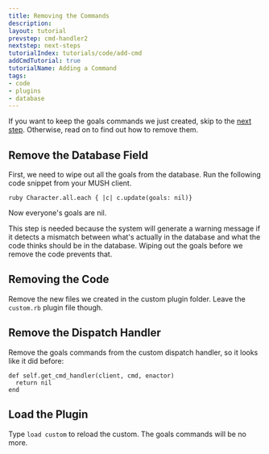 ```yaml
---
title: Removing the Commands
description:
layout: tutorial
prevstep: cmd-handler2
nextstep: next-steps
tutorialIndex: tutorials/code/add-cmd
addCmdTutorial: true
tutorialName: Adding a Command
tags: 
- code
- plugins
- database
---
```


If you want to keep the goals commands we just created, skip to the [next step](/tutorials/code/add-cmd/next-steps.html).  Otherwise, read on to find out how to remove them.

## Remove the Database Field

First, we need to wipe out all the goals from the database.  Run the following code snippet from your MUSH client.

    ruby Character.all.each { |c| c.update(goals: nil)}

Now everyone's goals are nil.  

This step is needed because the system will generate a warning message if it detects a mismatch between what's actually in the database and what the code thinks should be in the database.  Wiping out the goals before we remove the code prevents that.

## Removing the Code

Remove the new files we created in the custom plugin folder.  Leave the `custom.rb` plugin file though.

## Remove the Dispatch Handler

Remove the goals commands from the custom dispatch handler, so it looks like it did before:

    def self.get_cmd_handler(client, cmd, enactor)      
      return nil
    end

## Load the Plugin

Type `load custom` to reload the custom.  The goals commands will be no more.